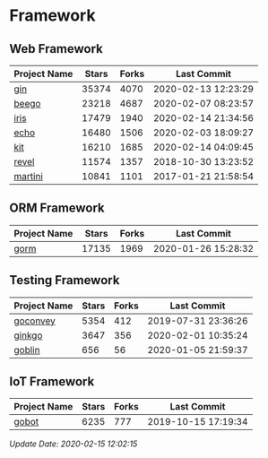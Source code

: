 # Framework

## Web Framework

| Project Name | Stars | Forks | Last Commit |
| ------------ | ----- | ----- | ----------- |
| [gin](https://github.com/gin-gonic/gin) | 35374 | 4070 | 2020-02-13 12:23:29 |
| [beego](https://github.com/astaxie/beego) | 23218 | 4687 | 2020-02-07 08:23:57 |
| [iris](https://github.com/kataras/iris) | 17479 | 1940 | 2020-02-14 21:34:56 |
| [echo](https://github.com/labstack/echo) | 16480 | 1506 | 2020-02-03 18:09:27 |
| [kit](https://github.com/go-kit/kit) | 16210 | 1685 | 2020-02-14 04:09:45 |
| [revel](https://github.com/revel/revel) | 11574 | 1357 | 2018-10-30 13:23:52 |
| [martini](https://github.com/go-martini/martini) | 10841 | 1101 | 2017-01-21 21:58:54 |

## ORM Framework

| Project Name | Stars | Forks | Last Commit |
| ------------ | ----- | ----- | ----------- |
| [gorm](https://github.com/jinzhu/gorm) | 17135 | 1969 | 2020-01-26 15:28:32 |

## Testing Framework

| Project Name | Stars | Forks | Last Commit |
| ------------ | ----- | ----- | ----------- |
| [goconvey](https://github.com/smartystreets/goconvey) | 5354 | 412 | 2019-07-31 23:36:26 |
| [ginkgo](https://github.com/onsi/ginkgo) | 3647 | 356 | 2020-02-01 10:35:24 |
| [goblin](https://github.com/franela/goblin) | 656 | 56 | 2020-01-05 21:59:37 |

## IoT Framework

| Project Name | Stars | Forks | Last Commit |
| ------------ | ----- | ----- | ----------- |
| [gobot](https://github.com/hybridgroup/gobot) | 6235 | 777 | 2019-10-15 17:19:34 |

*Update Date: 2020-02-15 12:02:15*